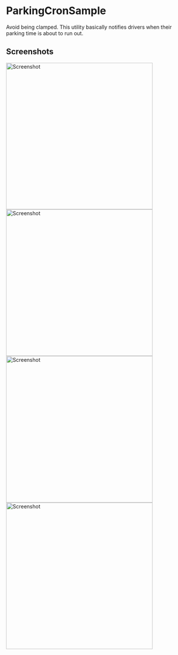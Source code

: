 # ParkingCronSample

Avoid being clamped. This utility basically notifies drivers when their parking time is about to run out.

Screenshots
-------------

<img src="https://cloud.githubusercontent.com/assets/881964/9834873/22dcbc54-59a5-11e5-9fa0-d45afef7f010.png" height="400" alt="Screenshot"/> <img src="https://cloud.githubusercontent.com/assets/881964/9834890/756ce17e-59a5-11e5-94a7-b82e6a286e0b.png" height="400" alt="Screenshot"/> <img src="https://cloud.githubusercontent.com/assets/881964/9834891/758d0b20-59a5-11e5-93f0-e97efd8738b4.png" height="400" alt="Screenshot"/> 
<img src="https://cloud.githubusercontent.com/assets/881964/9834892/7599b56e-59a5-11e5-9ed7-fccc62c73583.png" height="400" alt="Screenshot"/> 
